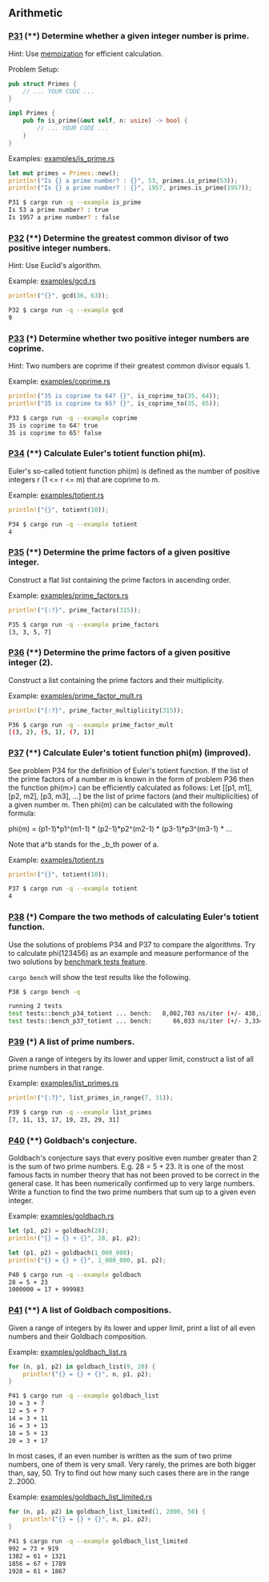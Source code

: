 ## Arithmetic

### [P31](./P31/src/lib.rs) (**) Determine whether a given integer number is prime.

Hint: Use [memoization](https://en.wikipedia.org/wiki/Memoization) for efficient calculation.

Problem Setup:
```rust
pub struct Primes {
    // ... YOUR CODE ...
}

impl Primes {
    pub fn is_prime(&mut self, n: usize) -> bool {
        // ... YOUR CODE ...
    }
}
```

Examples: [examples/is_prime.rs](./P31/examples/is_prime.rs)
```rust
let mut primes = Primes::new();
println!("Is {} a prime number? : {}", 53, primes.is_prime(53));
println!("Is {} a prime number? : {}", 1957, primes.is_prime(1957));
```

```bash
P31 $ cargo run -q --example is_prime
Is 53 a prime number? : true
Is 1957 a prime number? : false
```

### [P32](./P32/src/lib.rs) (**) Determine the greatest common divisor of two positive integer numbers.

Hint: Use Euclid's algorithm.

Example: [examples/gcd.rs](./P32/examples/gcd.rs)
```rust
println!("{}", gcd(36, 63));
```

```bash
P32 $ cargo run -q --example gcd
9
```

### [P33](./P33/src/lib.rs) (*) Determine whether two positive integer numbers are coprime.

Hint: Two numbers are coprime if their greatest common divisor equals 1.

Example: [examples/coprime.rs](./P33/examples/coprime.rs)
```rust
println!("35 is coprime to 64? {}", is_coprime_to(35, 64));
println!("35 is coprime to 65? {}", is_coprime_to(35, 65));
```

```bash
P33 $ cargo run -q --example coprime
35 is coprime to 64? true
35 is coprime to 65? false
```

### [P34](./P34/src/lib.rs) (**) Calculate Euler's totient function phi(m).

Euler's so-called totient function phi(m) is defined as the number of positive integers r (1 <= r <= m) that are coprime to m.

Example: [examples/totient.rs](./P34/examples/totient.rs)
```rust
println!("{}", totient(10));
```

```bash
P34 $ cargo run -q --example totient
4
```

### [P35](./P35/src/lib.rs) (**) Determine the prime factors of a given positive integer.

Construct a flat list containing the prime factors in ascending order.

Example: [examples/prime_factors.rs](./P35/examples/prime_factors.rs)
```rust
println!("{:?}", prime_factors(315));
```

```bash
P35 $ cargo run -q --example prime_factors
[3, 3, 5, 7]
```

### [P36](./P36/src/lib.rs) (**) Determine the prime factors of a given positive integer (2).

Construct a list containing the prime factors and their multiplicity.

Example: [examples/prime_factor_mult.rs](./P36/examples/prime_factor_mult.rs)
```rust
println!("{:?}", prime_factor_multiplicity(315));
```

```bash
P36 $ cargo run -q --example prime_factor_mult
[(3, 2), (5, 1), (7, 1)]
```

### [P37](./P37/src/lib.rs) (**) Calculate Euler's totient function phi(m) (improved).

See problem P34 for the definition of Euler's totient function. If the list of the prime factors of a number m is known in the form of problem P36 then the function phi(m>) can be efficiently calculated as follows: Let [[p1, m1], [p2, m2], [p3, m3], ...] be the list of prime factors (and their multiplicities) of a given number m. Then phi(m) can be calculated with the following formula: 

phi(m) = (p1-1)\*p1^(m1-1) \* (p2-1)\*p2^(m2-1) \* (p3-1)\*p3^(m3-1) \* ...

Note that a^b stands for the _b_th power of a.

Example: [examples/totient.rs](./P37/examples/totient.rs)
```rust
println!("{}", totient(10));
```

```bash
P37 $ cargo run -q --example totient
4
```

### [P38](./P38/src/lib.rs) (*) Compare the two methods of calculating Euler's totient function.

Use the solutions of problems P34 and P37 to compare the algorithms. Try to calculate phi(123456) as an example and measure performance of the two solutions by [benchmark tests feature](https://doc.rust-lang.org/unstable-book/library-features/test.html).

`cargo bench` will show the test results like the following.

```bash
P38 $ cargo bench -q

running 2 tests
test tests::bench_p34_totient ... bench:   8,002,703 ns/iter (+/- 438,102)
test tests::bench_p37_totient ... bench:      66,033 ns/iter (+/- 3,334)
```

### [P39](./P39/src/lib.rs) (*) A list of prime numbers.

Given a range of integers by its lower and upper limit, construct a list of all prime numbers in that range.

Example: [examples/list_primes.rs](./P39/examples/list_primes.rs)
```rust
println!("{:?}", list_primes_in_range(7, 31));
```

```bash
P39 $ cargo run -q --example list_primes
[7, 11, 13, 17, 19, 23, 29, 31]
```

### [P40](./P40/src/lib.rs) (**) Goldbach's conjecture.

Goldbach's conjecture says that every positive even number greater than 2 is the sum of two prime numbers. E.g. 28 = 5 + 23. It is one of the most famous facts in number theory that has not been proved to be correct in the general case. It has been numerically confirmed up to very large numbers. Write a function to find the two prime numbers that sum up to a given even integer. 

Example: [examples/goldbach.rs](./P40/examples/goldbach.rs)
```rust
let (p1, p2) = goldbach(28);
println!("{} = {} + {}", 28, p1, p2);

let (p1, p2) = goldbach(1_000_000);
println!("{} = {} + {}", 1_000_000, p1, p2);
```

```bash
P40 $ cargo run -q --example goldbach
28 = 5 + 23
1000000 = 17 + 999983
```

### [P41](./P41/src/lib.rs) (**) A list of Goldbach compositions.

Given a range of integers by its lower and upper limit, print a list of all even numbers and their Goldbach composition. 

Example: [examples/goldbach_list.rs](./P41/examples/goldbach_list.rs)
```rust
for (n, p1, p2) in goldbach_list(9, 20) {
    println!("{} = {} + {}", n, p1, p2);
}
```

```bash
P41 $ cargo run -q --example goldbach_list
10 = 3 + 7
12 = 5 + 7
14 = 3 + 11
16 = 3 + 13
18 = 5 + 13
20 = 3 + 17
```

In most cases, if an even number is written as the sum of two prime numbers, one of them is very small. Very rarely, the primes are both bigger than, say, 50. Try to find out how many such cases there are in the range 2..2000.

Example: [examples/goldbach_list_limited.rs](./P41/examples/goldbach_list_limited.rs)
```rust
for (n, p1, p2) in goldbach_list_limited(1, 2000, 50) {
    println!("{} = {} + {}", n, p1, p2);
}
```

```bash
P41 $ cargo run -q --example goldbach_list_limited
992 = 73 + 919
1382 = 61 + 1321
1856 = 67 + 1789
1928 = 61 + 1867
```